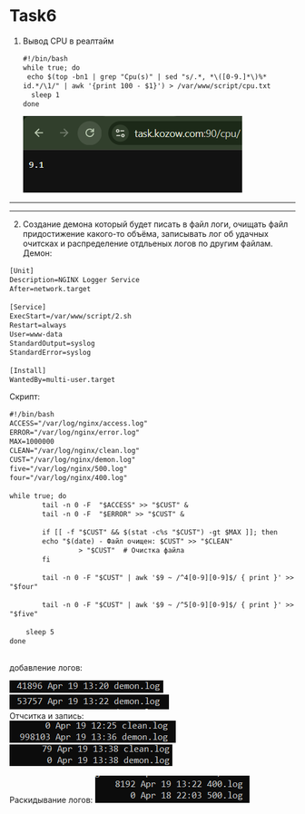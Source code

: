 # Task6
1) Вывод CPU в реалтайм
   ```
   #!/bin/bash
   while true; do
    echo $(top -bn1 | grep "Cpu(s)" | sed "s/.*, *\([0-9.]*\)%* id.*/\1/" | awk '{print 100 - $1}') > /var/www/script/cpu.txt
     sleep 1
   done

   ```
   ![Image alt](https://github.com/vazikk/Task6/blob/main/image1.png) <br>

_____________________________________________
_____________________________________________

2) Создание демона который будет писать в файл логи, очищать файл придостижение какого-то объёма, записывать лог об удачных очитсках и распределение отдльеных логов по другим файлам.<br>
Демон: <br>
```
[Unit]
Description=NGINX Logger Service
After=network.target

[Service]
ExecStart=/var/www/script/2.sh
Restart=always
User=www-data
StandardOutput=syslog
StandardError=syslog

[Install]
WantedBy=multi-user.target
```
Скрипт: <br>
```
#!/bin/bash
ACCESS="/var/log/nginx/access.log"
ERROR="/var/log/nginx/error.log"
MAX=1000000
CLEAN="/var/log/nginx/clean.log"
CUST="/var/log/nginx/demon.log"
five="/var/log/nginx/500.log"
four="/var/log/nginx/400.log"

while true; do
        tail -n 0 -F  "$ACCESS" >> "$CUST" &
        tail -n 0 -F  "$ERROR" >> "$CUST" &

        if [[ -f "$CUST" && $(stat -c%s "$CUST") -gt $MAX ]]; then
        echo "$(date) - Файл очищен: $CUST" >> "$CLEAN"
                 > "$CUST"  # Очистка файла
        fi

        tail -n 0 -F "$CUST" | awk '$9 ~ /^4[0-9][0-9]$/ { print }' >> "$four"

        tail -n 0 -F "$CUST" | awk '$9 ~ /^5[0-9][0-9]$/ { print }' >> "$five"

    sleep 5
done
```
<br>
добавление логов: <br>

   ![Image alt](https://github.com/vazikk/Task6/blob/main/image2.png) <br>
   ![Image alt](https://github.com/vazikk/Task6/blob/main/image3.png) <br>
Отчситка и запись: <br>
   ![Image alt](https://github.com/vazikk/Task6/blob/main/image4.png) <br>
   ![Image alt](https://github.com/vazikk/Task6/blob/main/image5.png) <br>

Раскидывание логов: 
   ![Image alt](https://github.com/vazikk/Task6/blob/main/image6.png) <br>

